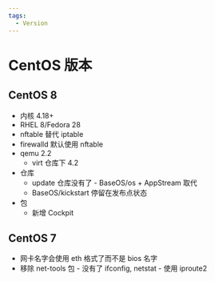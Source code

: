 ```yaml
---
tags:
  - Version
---
```


# CentOS 版本

## CentOS 8

- 内核 4.18+
- RHEL 8/Fedora 28
- nftable 替代 iptable
- firewalld 默认使用 nftable
- qemu 2.2
  - virt 仓库下 4.2
- 仓库
  - update 仓库没有了 - BaseOS/os + AppStream 取代
  - BaseOS/kickstart 停留在发布点状态
- 包
  - 新增 Cockpit

## CentOS 7

- 网卡名字会使用 eth 格式了而不是 bios 名字
- 移除 net-tools 包 - 没有了 ifconfig, netstat - 使用 iproute2
